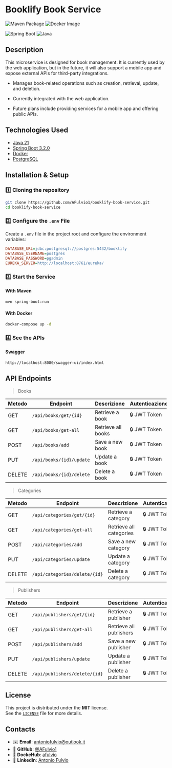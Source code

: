 # Booklify Book Service

![Maven Package](https://github.com/AFulvio1/booklify-book-service/actions/workflows/production.yml/badge.svg)
![Docker Image](https://github.com/AFulvio1/booklify-book-service/actions/workflows/development.yml/badge.svg)


![Spring Boot](https://img.shields.io/badge/Spring%20Boot-3.2.0-brightgreen)
![Java](https://img.shields.io/badge/Java-21-blue)


## Description

This microservice is designed for book management. It is currently used by the web application, but in the future, it will also support a mobile app and expose external APIs for third-party integrations.

- Manages book-related operations such as creation, retrieval, update, and deletion.

- Currently integrated with the web application.

- Future plans include providing services for a mobile app and offering public APIs.

## Technologies Used

- [Java 21](https://docs.aws.amazon.com/corretto/latest/corretto-21-ug/downloads-list.html)
- [Spring Boot 3.2.0](https://spring.io/blog/2023/11/23/spring-boot-3-2-0-available-now)
- [Docker](https://www.docker.com/)
- [PostgreSQL](https://www.postgresql.org/)

## Installation & Setup


### 1️⃣  Cloning the repository

```sh
git clone https://github.com/AFulvio1/booklify-book-service.git
cd booklify-book-service
```

### 2️⃣ Configure the `.env` File

Create a `.env` file in the project root and configure the environment variables:

```ini
DATABASE_URL=jdbc:postgresql://postgres:5432/booklify
DATABASE_USERNAME=postgres
DATABASE_PASSWORD=pgadmin
EUREKA_SERVER=http://localhost:8761/eureka/
```

### 3️⃣ Start the Service

#### With Maven

```sh
mvn spring-boot:run
```

#### With Docker

```sh
docker-compose up -d
```

### 4️⃣ See the APIs

#### Swagger

```
http://localhost:8080/swagger-ui/index.html
```


## API Endpoints

> Books

| Metodo | Endpoint                  | Descrizione        | Autenticazione |
| ------ |---------------------------|--------------------| -------------- |
| GET    | `/api/books/get/{id}`     | Retrieve a book    | 🔒 JWT Token   |
| GET    | `/api/books/get-all`      | Retrieve all books | 🔒 JWT Token   |
| POST   | `/api/books/add`          | Save a new book    | 🔒 JWT Token   |
| PUT    | `/api/books/{id}/update`  | Update a book      | 🔒 JWT Token   |
| DELETE | `/api/books/{id}/delete` | Delete a book      | 🔒 JWT Token   |

> Categories

| Metodo | Endpoint                      | Descrizione             | Autenticazione |
| ------ |-------------------------------|-------------------------| -------------- |
| GET    | `/api/categories/get/{id}`    | Retrieve a category     | 🔒 JWT Token   |
| GET    | `/api/categories/get-all`     | Retrieve all categories | 🔒 JWT Token   |
| POST   | `/api/categories/add`         | Save a new category     | 🔒 JWT Token   |
| PUT    | `/api/categories/update`      | Update a category       | 🔒 JWT Token   |
| DELETE | `/api/categories/delete/{id}` | Delete a category       | 🔒 JWT Token   |

> Publishers

| Metodo | Endpoint                      | Descrizione             | Autenticazione |
| ------ |-------------------------------|-------------------------| -------------- |
| GET    | `/api/publishers/get/{id}`    | Retrieve a publisher    | 🔒 JWT Token   |
| GET    | `/api/publishers/get-all`     | Retrieve all publishers | 🔒 JWT Token   |
| POST   | `/api/publishers/add`         | Save a new publisher    | 🔒 JWT Token   |
| PUT    | `/api/publishers/update`      | Update a publisher      | 🔒 JWT Token   |
| DELETE | `/api/publishers/delete/{id}` | Delete a publisher      | 🔒 JWT Token   |



## License

This project is distributed under the **MIT** license.\
See the [`LICENSE`](./LICENSE) file for more details.

## Contacts

- ✉️ **Email**: [antoniofulvio@outlook.it](mailto\:antoniofulvio@outlook.it)
- 🔗 **GitHub**: [@AFulvio1](https://github.com/AFulvio1)
- 🔗 **DockeHub**: [afulvio](https://hub.docker.com/u/afulvio)
- 🔗 **LinkedIn**: [Antonio Fulvio](https://www.linkedin.com/in/antonio-fulvio-80a110161/)


